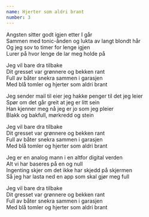 ```yaml
---
name: Hjerter som aldri brant
number: 3
---
```


Angsten sitter godt igjen etter I går  
Sammen med tonic-ånden og lukta av langt blondt hår  
Og jeg sov to timer for lenge igjen  
Lurer på hvor lenge de lar meg holde på

Jeg vil bare dra tilbake  
Dit gresset var grønnere og bekken rant  
Full av båter snekra sammen i garasjen  
Med blå tomler og hjerter som aldri brant

Jeg sender mail til eier jeg hakke penger til det jeg leier  
Spør om det går greit at jeg er litt sein  
Han kjenner meg nå jeg er jo som jeg pleier  
Blakk og bakfull, mørkredd og stein

Jeg vil bare dra tilbake  
Dit gresset var grønnere og bekken rant  
Full av båter snekra sammen i garasjen  
Med blå tomler og hjerter som aldri brant

Jeg er en analog mann i en altfor digital verden  
Alt vi har baseres på en og null  
Ingenting skjer om det ikke har skjedd på skjermen  
Så jeg har lasta ned en app som skal gjør meg full

Jeg vil bare dra tilbake  
Dit gresset var grønnere og bekken rant  
Full av båter snekra sammen i garasjen  
Med blå tomler og hjerter som aldri brant
